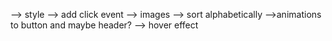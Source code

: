 --> style
--> add click event
--> images
--> sort alphabetically
-->animations to button and maybe header?
--> hover effect
